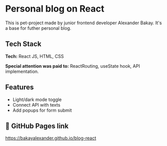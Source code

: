 # Personal blog on React

This is pet-project made by junior frontend developer Alexander Bakay. It's a base for futher personal blog.

## Tech Stack

**Tech:** React JS, HTML, CSS

**Special attention was paid to:** ReactRouting, useState hook, API implementation.

## Features

- Light/dark mode toggle
- Connect API with texts
- Add popups for form submit

## 🚀 GitHub Pages link

https://bakayalexander.github.io/blog-react
